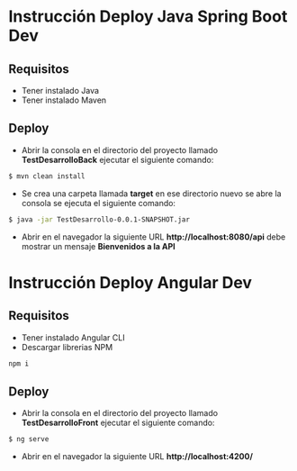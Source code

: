 # Instrucción Deploy Java Spring Boot Dev

## Requisitos

* Tener instalado Java
* Tener instalado Maven

## Deploy

* Abrir la consola en el directorio del proyecto llamado **TestDesarrolloBack** ejecutar el siguiente comando:

```bash
$ mvn clean install
```

* Se crea una carpeta llamada **target** en ese directorio nuevo se abre la consola se ejecuta el siguiente comando:

```bash
$ java -jar TestDesarrollo-0.0.1-SNAPSHOT.jar
```

* Abrir en el navegador la siguiente URL **http://localhost:8080/api** debe mostrar un mensaje **Bienvenidos a la API**

# Instrucción Deploy Angular Dev

## Requisitos

* Tener instalado Angular CLI
* Descargar librerias NPM

```bash
npm i
```

## Deploy

* Abrir la consola en el directorio del proyecto llamado **TestDesarrolloFront** ejecutar el siguiente comando:

```bash
$ ng serve
```

* Abrir en el navegador la siguiente URL **http://localhost:4200/**
